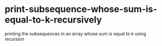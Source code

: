 # print-subsequence-whose-sum-is-equal-to-k-recursively
printing the subsequences in an array whose sum is equal to k using recursion
